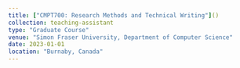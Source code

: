 ```yaml
---
title: ["CMPT700: Research Methods and Technical Writing"]()
collection: teaching-assistant
type: "Graduate Course"
venue: "Simon Fraser University, Department of Computer Science"
date: 2023-01-01
location: "Burnaby, Canada"
---
```

